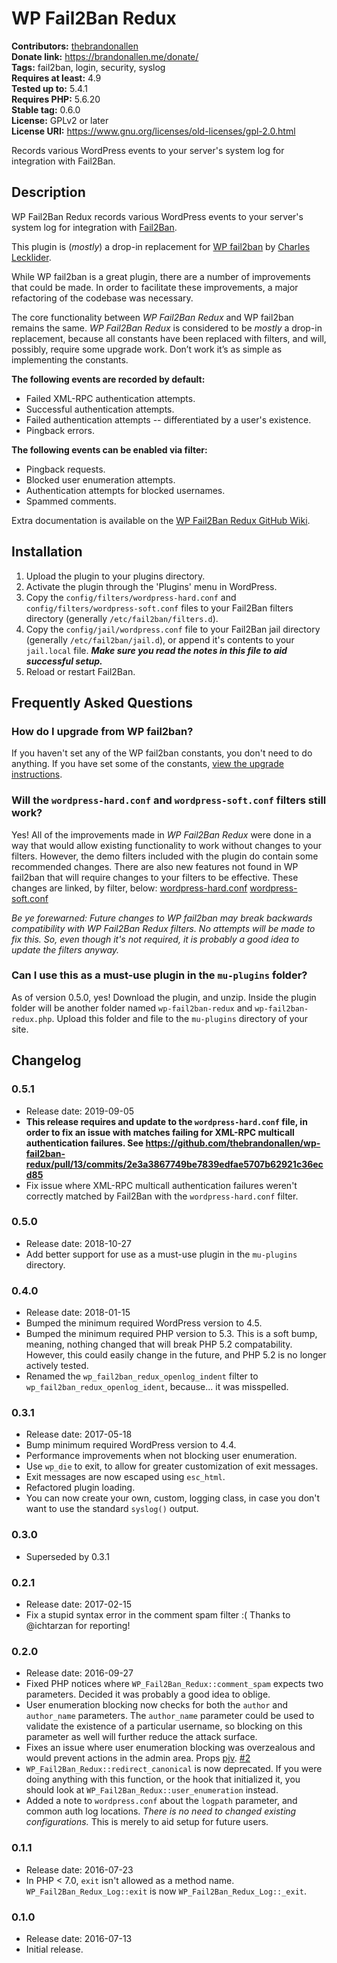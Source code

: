 # WP Fail2Ban Redux #
**Contributors:** [thebrandonallen](https://profiles.wordpress.org/thebrandonallen)  
**Donate link:** https://brandonallen.me/donate/  
**Tags:** fail2ban, login, security, syslog  
**Requires at least:** 4.9  
**Tested up to:** 5.4.1  
**Requires PHP:** 5.6.20  
**Stable tag:** 0.6.0  
**License:** GPLv2 or later  
**License URI:** https://www.gnu.org/licenses/old-licenses/gpl-2.0.html  

Records various WordPress events to your server's system log for integration with Fail2Ban.

## Description ##

WP Fail2Ban Redux records various WordPress events to your server's system log for integration with [Fail2Ban](http://www.fail2ban.org/).

This plugin is (*mostly*) a drop-in replacement for [WP fail2ban](https://wordpress.org/plugins/wp-fail2ban/) by [Charles Lecklider](https://charles.lecklider.org/).

While WP fail2ban is a great plugin, there are a number of improvements that could be made. In order to facilitate these improvements, a major refactoring of the codebase was necessary.

The core functionality between *WP Fail2Ban Redux* and WP fail2ban remains the same. *WP Fail2Ban Redux* is considered to be *mostly* a drop-in replacement, because all constants have been replaced with filters, and will, possibly, require some upgrade work. Don’t work it’s as simple as implementing the constants.

**The following events are recorded by default:**

* Failed XML-RPC authentication attempts.
* Successful authentication attempts.
* Failed authentication attempts -- differentiated by a user's existence.
* Pingback errors.

**The following events can be enabled via filter:**

* Pingback requests.
* Blocked user enumeration attempts.
* Authentication attempts for blocked usernames.
* Spammed comments.

Extra documentation is available on the [WP Fail2Ban Redux GitHub Wiki](https://github.com/thebrandonallen/wp-fail2ban-redux/wiki).

## Installation ##

1. Upload the plugin to your plugins directory.
1. Activate the plugin through the 'Plugins' menu in WordPress.
1. Copy the `config/filters/wordpress-hard.conf` and `config/filters/wordpress-soft.conf` files to your Fail2Ban filters directory (generally `/etc/fail2ban/filters.d`).
1. Copy the `config/jail/wordpress.conf` file to your Fail2Ban jail directory (generally `/etc/fail2ban/jail.d`), or append it's contents to your `jail.local` file. ***Make sure you read the notes in this file to aid successful setup.***
1. Reload or restart Fail2Ban.

## Frequently Asked Questions ##

### How do I upgrade from WP fail2ban? ###
If you haven't set any of the WP fail2ban constants, you don't need to do anything. If you have set some of the constants, [view the upgrade instructions](https://github.com/thebrandonallen/wp-fail2ban-redux/wiki/Upgrading-from-WP-fail2ban).

### Will the `wordpress-hard.conf` and `wordpress-soft.conf` filters still work? ###
Yes! All of the improvements made in *WP Fail2Ban Redux* were done in a way that would allow existing functionality to work without changes to your filters. However, the demo filters included with the plugin do contain some recommended changes. There are also new features not found in WP fail2ban that will require changes to your filters to be effective. These changes are linked, by filter, below:
[wordpress-hard.conf](https://github.com/thebrandonallen/wp-fail2ban-redux/compare/e3ec3c9...master#diff-03e39c06976d40fc41208c0ff448babd)
[wordpress-soft.conf](https://github.com/thebrandonallen/wp-fail2ban-redux/compare/e3ec3c9...master#diff-4f0afadcecac37d4c1b48730e5ca848c)

*Be ye forewarned: Future changes to WP fail2ban may break backwards compatibility with WP Fail2Ban Redux filters. No attempts will be made to fix this. So, even though it's not required, it is probably a good idea to update the filters anyway.*

### Can I use this as a must-use plugin in the `mu-plugins` folder?
As of version 0.5.0, yes! Download the plugin, and unzip. Inside the plugin folder will be another folder named `wp-fail2ban-redux` and `wp-fail2ban-redux.php`. Upload this folder and file to the `mu-plugins` directory of your site.
###
## Changelog ##

### 0.5.1 ###
* Release date: 2019-09-05
* **This release requires and update to the `wordpress-hard.conf` file, in order to fix an issue with matches failing for XML-RPC multicall authentication failures. See https://github.com/thebrandonallen/wp-fail2ban-redux/pull/13/commits/2e3a3867749be7839edfae5707b62921c36ecd85**
* Fix issue where XML-RPC multicall authentication failures weren't correctly matched by Fail2Ban with the `wordpress-hard.conf` filter.

### 0.5.0 ###
* Release date: 2018-10-27
* Add better support for use as a must-use plugin in the `mu-plugins` directory.

### 0.4.0 ###
* Release date: 2018-01-15
* Bumped the minimum required WordPress version to 4.5.
* Bumped the minimum required PHP version to 5.3. This is a soft bump, meaning, nothing changed that will break PHP 5.2 compatability. However, this could easily change in the future, and PHP 5.2 is no longer actively tested.
* Renamed the `wp_fail2ban_redux_openlog_indent` filter to `wp_fail2ban_redux_openlog_ident`, because... it was misspelled.

### 0.3.1 ###
* Release date: 2017-05-18
* Bump minimum required WordPress version to 4.4.
* Performance improvements when not blocking user enumeration.
* Use `wp_die` to exit, to allow for greater customization of exit messages.
* Exit messages are now escaped using `esc_html`.
* Refactored plugin loading.
* You can now create your own, custom, logging class, in case you don't want to use the standard `syslog()` output.

### 0.3.0 ###
* Superseded by 0.3.1

### 0.2.1 ###
* Release date: 2017-02-15
* Fix a stupid syntax error in the comment spam filter :( Thanks to @ichtarzan for reporting!

### 0.2.0 ###
* Release date: 2016-09-27
* Fixed PHP notices where `WP_Fail2Ban_Redux::comment_spam` expects two parameters. Decided it was probably a good idea to oblige.
* User enumeration blocking now checks for both the `author` and `author_name` parameters. The `author_name` parameter could be used to validate the existence of a particular username, so blocking on this parameter as well will further reduce the attack surface.
* Fixes an issue where user enumeration blocking was overzealous and would prevent actions in the admin area. Props [pjv](https://github.com/pjv). [#2](https://github.com/thebrandonallen/wp-fail2ban-redux/issues/2)
* `WP_Fail2Ban_Redux::redirect_canonical` is now deprecated. If you were doing anything with this function, or the hook that initialized it, you should look at `WP_Fail2Ban_Redux::user_enumeration` instead.
* Added a note to `wordpress.conf` about the `logpath` parameter, and common auth log locations. *There is no need to changed existing configurations.* This is merely to aid setup for future users.

### 0.1.1 ###
* Release date: 2016-07-23
* In PHP < 7.0, `exit` isn't allowed as a method name. `WP_Fail2Ban_Redux_Log::exit` is now `WP_Fail2Ban_Redux_Log::_exit`.

### 0.1.0 ###
* Release date: 2016-07-13
* Initial release.
